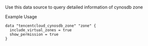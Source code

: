 Use this data source to query detailed information of cynosdb zone

Example Usage

```hcl
data "tencentcloud_cynosdb_zone" "zone" {
  include_virtual_zones = true
  show_permission = true
}
```